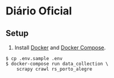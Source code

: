 # Diário Oficial

## Setup

1. Install [Docker](https://www.docker.com) and [Docker Compose](https://docs.docker.com/compose/overview/).

```
$ cp .env.sample .env
$ docker-compose run data_collection \
    scrapy crawl rs_porto_alegre
```
